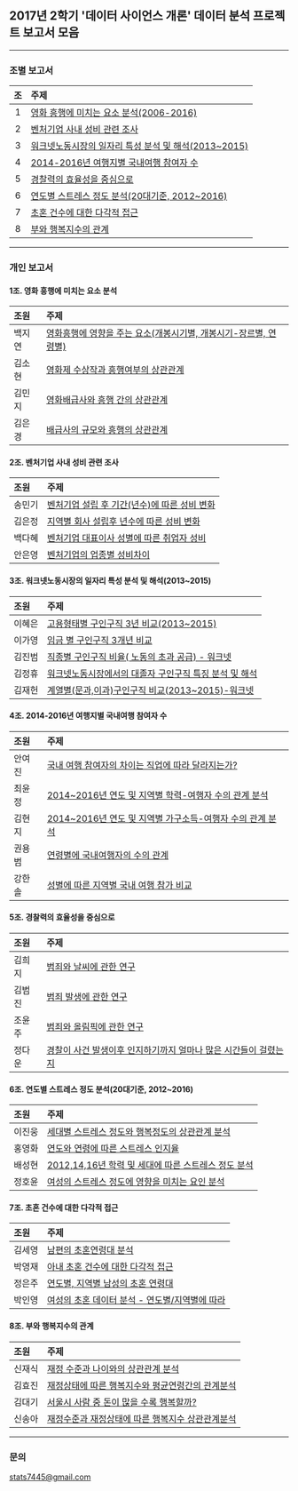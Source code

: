 ## 2017년 2학기 '데이터 사이언스 개론' 데이터 분석 프로젝트 보고서 모음

---

### 조별 보고서

조      | 주제
:------:|:-------------
1 | [영화 흥행에 미치는 요소 분석(2006-2016)](https://github.com/youngwoos/MJUProject/tree/master/1702_datascience/team1/team1.md)
2 | [벤처기업 사내 성비 관련 조사](https://github.com/youngwoos/MJUProject/tree/master/1702_datascience/team2/team2.md)
3 | [워크넷노동시장의 일자리 특성 분석 및 해석(2013~2015)](https://github.com/youngwoos/MJUProject/tree/master/1702_datascience/team3/team3.md)
4 | [2014-2016년 여행지별 국내여행 참여자 수](https://github.com/youngwoos/MJUProject/tree/master/1702_datascience/team4/team4.md)
5 | [경찰력의 효율성을 중심으로](https://github.com/youngwoos/MJUProject/tree/master/1702_datascience/team5/team5.md)
6 | [연도별 스트레스 정도 분석(20대기준, 2012~2016)](https://github.com/youngwoos/MJUProject/tree/master/1702_datascience/team6/team06.md)
7 | [초혼 건수에 대한 다각적 접근](https://github.com/youngwoos/MJUProject/tree/master/1702_datascience/team7/team7.md)
8 | [부와 행복지수의 관계](https://github.com/youngwoos/MJUProject/tree/master/1702_datascience/team8/team8.md)

---

### 개인 보고서

#### 1조. 영화 흥행에 미치는 요소 분석

조원         | 주제
:------------- |:-------------
백지연 | [영화흥행에 영향을 주는 요소(개봉시기별, 개봉시기-장르별, 연령별)](https://github.com/youngwoos/MJUProject/tree/master/1702_datascience/team1/members/member1/team1_1.md)
김소현 | [영화제 수상작과 흥행여부의 상관관계](https://github.com/youngwoos/MJUProject/tree/master/1702_datascience/team1/members/member2/team1_2.md)
김민지 | [영화배급사와 흥행 간의 상관관계](https://github.com/youngwoos/MJUProject/tree/master/1702_datascience/team1/members/member3/team1_3.md)
김은경 | [배급사의 규모와 흥행의 상관관계](https://github.com/youngwoos/MJUProject/tree/master/1702_datascience/team1/members/member4/team1_4.md)


#### 2조. 벤처기업 사내 성비 관련 조사

조원         | 주제
:------------- |:-------------
송민기 | [벤처기업 설립 후 기간(년수)에 따른 성비 변화](https://github.com/youngwoos/MJUProject/tree/master/1702_datascience/team2/members/member1/team2_1.md)
김은정 | [지역별 회사 설립후 년수에 따른 성비 변화](https://github.com/youngwoos/MJUProject/tree/master/1702_datascience/team2/members/member2/team2_2.md)
백다혜 | [벤처기업 대표이사 성별에 따른 취업자 성비](https://github.com/youngwoos/MJUProject/tree/master/1702_datascience/team2/members/member3/team2_3.md)
안은영 | [벤처기업의 업종별 성비차이](https://github.com/youngwoos/MJUProject/tree/master/1702_datascience/team2/members/member4/team2_4.md)


#### 3조. 워크넷노동시장의 일자리 특성 분석 및 해석(2013~2015)

조원         | 주제
:------------- |:-------------
이혜은 | [고용형태별 구인구직 3년 비교(2013~2015)](https://github.com/youngwoos/MJUProject/tree/master/1702_datascience/team3/members/member1/team3_1.md)
이가영 | [임금 별 구인구직 3개년 비교](https://github.com/youngwoos/MJUProject/tree/master/1702_datascience/team3/members/member2/team3_2.md)
김진범 | [직종별 구인구직 비율( 노동의 초과 공급) - 워크넷](https://github.com/youngwoos/MJUProject/tree/master/1702_datascience/team3/members/member3/team3_3.md)
김정휴 | [워크넷노동시장에서의 대졸자 구인구직 특징 분석 및 해석](https://github.com/youngwoos/MJUProject/tree/master/1702_datascience/team3/members/member4/team3_4.md)
김재헌 | [계열별(문과,이과)구인구직 비교(2013~2015)-워크넷](https://github.com/youngwoos/MJUProject/tree/master/1702_datascience/team3/members/member5/team3_5.md)


#### 4조. 2014-2016년 여행지별 국내여행 참여자 수

조원         | 주제
:------------- |:-------------
안여진 | [국내 여행 참여자의 차이는 직업에 따라 달라지는가?](https://github.com/youngwoos/MJUProject/tree/master/1702_datascience/team4/members/member1/team4_1.md)
최윤정 | [2014~2016년 연도 및 지역별 학력-여행자 수의 관계 분석](https://github.com/youngwoos/MJUProject/tree/master/1702_datascience/team4/members/member2/team4_2.md)
김현지 | [2014~2016년 연도 및 지역별 가구소득-여행자 수의 관계 분석](https://github.com/youngwoos/MJUProject/tree/master/1702_datascience/team4/members/member3/team4_3.md)
권용범 | [연령별에 국내여행자의 수의 관계](https://github.com/youngwoos/MJUProject/tree/master/1702_datascience/team4/members/member4/team4_4.md)
강한솔 | [성별에 따른 지역별 국내 여행 참가 비교](https://github.com/youngwoos/MJUProject/tree/master/1702_datascience/team4/members/member5/team4_5.md)


#### 5조. 경찰력의 효율성을 중심으로

조원         | 주제
:------------- |:-------------
김희지 | [범죄와 날씨에 관한 연구](https://github.com/youngwoos/MJUProject/tree/master/1702_datascience/team5/members/member1/team5_1.md)
김범진 | [범죄 발생에 관한 연구](https://github.com/youngwoos/MJUProject/tree/master/1702_datascience/team5/members/member2/team5_2.md)
조윤주 | [범죄와 올림픽에 관한 연구](https://github.com/youngwoos/MJUProject/tree/master/1702_datascience/team5/members/member3/team5_3.md)
정다운 | [경찰이 사건 발생이후 인지하기까지 얼마나 많은 시간들이 걸렸는지](https://github.com/youngwoos/MJUProject/tree/master/1702_datascience/team5/members/member4/team5_4.md)


#### 6조. 연도별 스트레스 정도 분석(20대기준, 2012~2016)

조원         | 주제
:------------- |:-------------
이진웅 | [세대별 스트레스 정도와 행복정도의 상관관계 분석](https://github.com/youngwoos/MJUProject/tree/master/1702_datascience/team6/members/member1/team6_1.md)
홍영화 | [연도와 연령에 따른 스트레스 인지율](https://github.com/youngwoos/MJUProject/tree/master/1702_datascience/team6/members/member2/team6_2.md)
배성현 | [2012,14,16년 학력 및 세대에 따른 스트레스 정도 분석](https://github.com/youngwoos/MJUProject/tree/master/1702_datascience/team6/members/member3/team6_3.md)
정호윤 | [여성의 스트레스 정도에 영향을 미치는 요인 분석](https://github.com/youngwoos/MJUProject/tree/master/1702_datascience/team6/members/member4/team6_4.md)


#### 7조. 초혼 건수에 대한 다각적 접근

조원         | 주제
:------------- |:-------------
김세영 | [남편의 초혼연령대 분석](https://github.com/youngwoos/MJUProject/tree/master/1702_datascience/team7/members/member1/team7_1.md)
박영재 | [아내 초혼 건수에 대한 다각적 접근](https://github.com/youngwoos/MJUProject/tree/master/1702_datascience/team7/members/member2/team7_2.md)
정은주 | [연도별, 지역별 남성의 초혼 연령대](https://github.com/youngwoos/MJUProject/tree/master/1702_datascience/team7/members/member3/team7_3.md)
박인영 | [여성의 초혼 데이터 분석 - 연도별/지역별에 따라](https://github.com/youngwoos/MJUProject/tree/master/1702_datascience/team7/members/member4/team7_4.md)


#### 8조. 부와 행복지수의 관계

조원         | 주제
:------------- |:-------------
신재식 | [재정 수준과 나이와의 상관관계 분석](https://github.com/youngwoos/MJUProject/tree/master/1702_datascience/team8/members/member1/team8_1.md)
김효진 | [재정상태에 따른 행복지수와 평균연령간의 관계분석](https://github.com/youngwoos/MJUProject/tree/master/1702_datascience/team8/members/member2/team8_2.md)
김대기 | [서울시 사람 중 돈이 많을 수록 행복할까?](https://github.com/youngwoos/MJUProject/tree/master/1702_datascience/team8/members/member3/team8_3.md)
신송아 | [재정수준과 재정상태에 따른 행복지수 상관관계분석](https://github.com/youngwoos/MJUProject/tree/master/1702_datascience/team8/members/member4/team8_4.md)


---

### 문의
stats7445@gmail.com